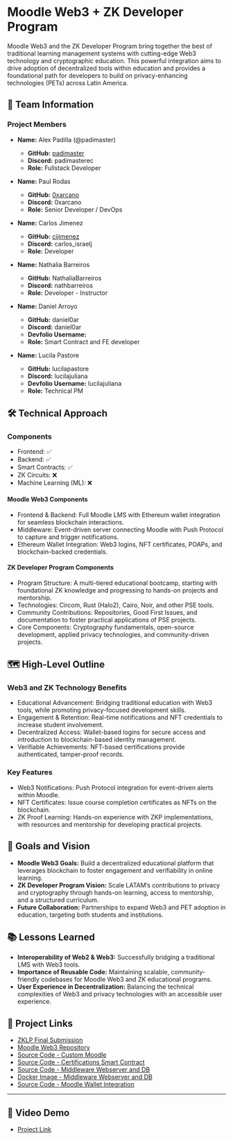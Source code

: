 # Moodle Web3 + ZK Developer Program
Moodle Web3 and the ZK Developer Program bring together the best of traditional learning management systems with cutting-edge Web3 technology and cryptographic education. This powerful integration aims to drive adoption of decentralized tools within education and provides a foundational path for developers to build on privacy-enhancing technologies (PETs) across Latin America.

## 👥 Team Information
### Project Members
- **Name:** Alex Padilla (@padimaster)  
  - **GitHub:** [padimaster](https://github.com/padimaster)  
  - **Discord:** padimasterec  
  - **Role:** Fullstack Developer  

- **Name:** Paul Rodas  
  - **GitHub:** [0xarcano](https://github.com/0xarcano)  
  - **Discord:** 0xarcano  
  - **Role:** Senior Developer / DevOps  

- **Name:** Carlos Jimenez  
  - **GitHub:** [cijimenez](https://github.com/cijimenez)  
  - **Discord:** carlos_israelj  
  - **Role:** Developer  
  
- **Name:**  Nathalia Barreiros
  - **GitHub:** NathaliaBarreiros  
  - **Discord:** nathbarreiros   
  - **Role:** Developer - Instructor

- **Name:** Daniel Arroyo  
  - **GitHub:**  daniel0ar
  - **Discord:** daniel0ar 
  - **Devfolio Username:** 
  - **Role:** Smart Contract and FE developer 

- **Name:** Lucila Pastore   
  - **GitHub:** lucilapastore
  - **Discord:** lucilajuliana 
  - **Devfolio Username:** lucilajuliana
  - **Role:** Technical PM  

## 🛠 Technical Approach
### Components
- Frontend: ✅
- Backend: ✅
- Smart Contracts: ✅
- ZK Circuits: ❌
- Machine Learning (ML): ❌

#### Moodle Web3 Components
- Frontend & Backend: Full Moodle LMS with Ethereum wallet integration for seamless blockchain interactions.
- Middleware: Event-driven server connecting Moodle with Push Protocol to capture and trigger notifications.
- Ethereum Wallet Integration: Web3 logins, NFT certificates, POAPs, and blockchain-backed credentials.
  
#### ZK Developer Program Components
- Program Structure: A multi-tiered educational bootcamp, starting with foundational ZK knowledge and progressing to hands-on projects and mentorship.
- Technologies: Circom, Rust (Halo2), Cairo, Noir, and other PSE tools.
- Community Contributions: Repositories, Good First Issues, and documentation to foster practical applications of PSE projects.
- Core Components: Cryptography fundamentals, open-source development, applied privacy technologies, and community-driven projects.

## 🗺 High-Level Outline
### Web3 and ZK Technology Benefits
- Educational Advancement: Bridging traditional education with Web3 tools, while promoting privacy-focused development skills.
- Engagement & Retention: Real-time notifications and NFT credentials to increase student involvement.
- Decentralized Access: Wallet-based logins for secure access and introduction to blockchain-based identity management.
- Verifiable Achievements: NFT-based certifications provide authenticated, tamper-proof records.
### Key Features
- Web3 Notifications: Push Protocol integration for event-driven alerts within Moodle.
- NFT Certificates: Issue course completion certificates as NFTs on the blockchain.
- ZK Proof Learning: Hands-on experience with ZKP implementations, with resources and mentorship for developing practical projects.
 
## 🎯 Goals and Vision
- **Moodle Web3 Goals:** Build a decentralized educational platform that leverages blockchain to foster engagement and verifiability in online learning.
- **ZK Developer Program Vision:** Scale LATAM’s contributions to privacy and cryptography through hands-on learning, access to mentorship, and a structured curriculum.
- **Future Collaboration:** Partnerships to expand Web3 and PET adoption in education, targeting both students and institutions.

## 📚 Lessons Learned
- **Interoperability of Web2 & Web3:** Successfully bridging a traditional LMS with Web3 tools.
- **Importance of Reusable Code:** Maintaining scalable, community-friendly codebases for Moodle Web3 and ZK educational programs.
- **User Experience in Decentralization:** Balancing the technical complexities of Web3 and privacy technologies with an accessible user experience.

## 🔗 Project Links
- [ZKLP Final Submission](https://www.canva.com/design/DAGVyfW9XEE/Cn8ak01eYwPkuH-CK6YZVA/edit?utm_content=DAGVyfW9XEE&utm_campaign=designshare&utm_medium=link2&utm_source=sharebutton)
- [Moodle Web3 Repository](https://github.com/Privacy-Lab-Latam-Builders/moodle-web3)
- [Source Code - Custom Moodle](https://github.com/Privacy-Lab-Latam-Builders/moodle)
- [Source Code - Certifications Smart Contract](https://github.com/padimaster/certifications-smart-contract)
- [Source Code - Middleware Webserver and DB](https://github.com/padimaster/moodle-web3)
- [Docker Image - Middleware Webserver and DB](https://hub.docker.com/repository/docker/padimaster/moodle-push/general)
- [Source Code - Moodle Wallet Integration](https://github.com/Privacy-Lab-Latam-Builders/moodle/tree/login-web3)

---

## 🎥 Video Demo
- [Project Link](https://drive.google.com/file/d/1gAhVLpTACJlL_sYz9cHEVLpWEtlVS4PJ/view?usp=sharing)
